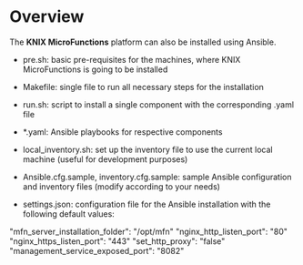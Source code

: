 <!--
   Copyright 2020 The KNIX Authors

   Licensed under the Apache License, Version 2.0 (the "License");
   you may not use this file except in compliance with the License.
   You may obtain a copy of the License at

       http://www.apache.org/licenses/LICENSE-2.0

   Unless required by applicable law or agreed to in writing, software
   distributed under the License is distributed on an "AS IS" BASIS,
   WITHOUT WARRANTIES OR CONDITIONS OF ANY KIND, either express or implied.
   See the License for the specific language governing permissions and
   limitations under the License.
-->
# Overview

The **KNIX MicroFunctions** platform can also be installed using Ansible.

* pre.sh: basic pre-requisites for the machines, where KNIX MicroFunctions is going to be installed

* Makefile: single file to run all necessary steps for the installation

* run.sh: script to install a single component with the corresponding .yaml file

* *.yaml: Ansible playbooks for respective components

* local_inventory.sh: set up the inventory file to use the current local machine (useful for development purposes)

* Ansible.cfg.sample, inventory.cfg.sample: sample Ansible configuration and inventory files (modify according to your needs)

* settings.json: configuration file for the Ansible installation with the following default values:

"mfn_server_installation_folder": "/opt/mfn"
"nginx_http_listen_port": "80"
"nginx_https_listen_port": "443"
"set_http_proxy": "false"
"management_service_exposed_port": "8082"
